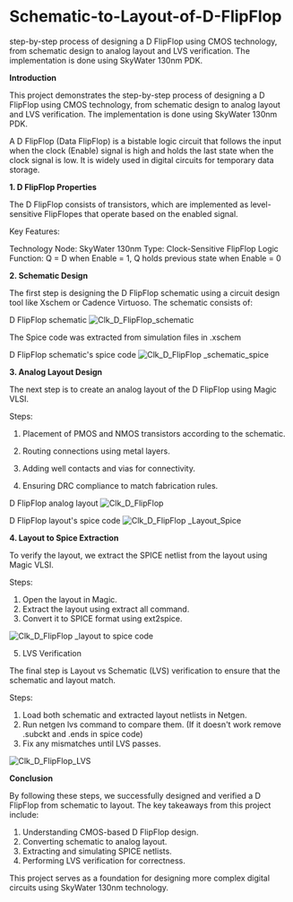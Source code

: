 # Schematic-to-Layout-of-D-FlipFlop
step-by-step process of designing a D FlipFlop using CMOS technology, from schematic design to analog layout and LVS verification. The implementation is done using SkyWater 130nm PDK.

**Introduction**

This project demonstrates the step-by-step process of designing a D FlipFlop using CMOS technology, from schematic design to analog layout and LVS verification. The implementation is done using SkyWater 130nm PDK.

A D FlipFlop (Data FlipFlop) is a bistable logic circuit that follows the input when the clock (Enable) signal is high and holds the last state when the clock signal is low. It is widely used in digital circuits for temporary data storage.

**1. D FlipFlop Properties**

The D FlipFlop consists of transistors, which are implemented as level-sensitive FlipFlopes that operate based on the enabled signal.

Key Features:

Technology Node: SkyWater 130nm
Type: Clock-Sensitive FlipFlop
Logic Function: Q = D when Enable = 1, Q holds previous state when Enable = 0

**2. Schematic Design**

The first step is designing the D FlipFlop schematic using a circuit design tool like Xschem or Cadence Virtuoso. The schematic consists of:

D FlipFlop schematic
![Clk_D_FlipFlop_schematic](https://github.com/user-attachments/assets/940f47e2-43cd-4319-a6d5-748c3e40ee6b)

The Spice code was extracted from simulation files in .xschem

D FlipFlop schematic's spice code
![Clk_D_FlipFlop _schematic_spice](https://github.com/user-attachments/assets/6f6df938-4faa-4328-b386-6ee0453c6502)

**3. Analog Layout Design**

The next step is to create an analog layout of the D FlipFlop using Magic VLSI.

Steps:

1. Placement of PMOS and NMOS transistors according to the schematic.

2. Routing connections using metal layers.

3. Adding well contacts and vias for connectivity.

4. Ensuring DRC compliance to match fabrication rules.

D FlipFlop analog layout
![Clk_D_FlipFlop ](https://github.com/user-attachments/assets/70eaf9ea-bf06-46c5-9703-3f9fee2623fc)


D FlipFlop layout's spice code
![Clk_D_FlipFlop _Layout_Spice](https://github.com/user-attachments/assets/7ba512d6-654b-4ce0-b04e-8540a8a97f59)

**4. Layout to Spice Extraction**

To verify the layout, we extract the SPICE netlist from the layout using Magic VLSI.

Steps:

1. Open the layout in Magic.
2. Extract the layout using extract all command.
3. Convert it to SPICE format using ext2spice.

![Clk_D_FlipFlop _layout to spice code](https://github.com/user-attachments/assets/4d6606d9-73c0-4d73-945b-eb11ade556e9)

5. LVS Verification

The final step is Layout vs Schematic (LVS) verification to ensure that the schematic and layout match.

Steps:

1. Load both schematic and extracted layout netlists in Netgen.
2. Run netgen lvs command to compare them. (If it doesn't work remove .subckt and .ends in spice code)
3. Fix any mismatches until LVS passes.

![Clk_D_FlipFlop_LVS](https://github.com/user-attachments/assets/406b09a8-7fca-4d6d-babd-8954277dc32e)

**Conclusion**

By following these steps, we successfully designed and verified a D FlipFlop from schematic to layout. The key takeaways from this project include:

1. Understanding CMOS-based D FlipFlop design.
2. Converting schematic to analog layout.
3. Extracting and simulating SPICE netlists.
4. Performing LVS verification for correctness.

This project serves as a foundation for designing more complex digital circuits using SkyWater 130nm technology.

